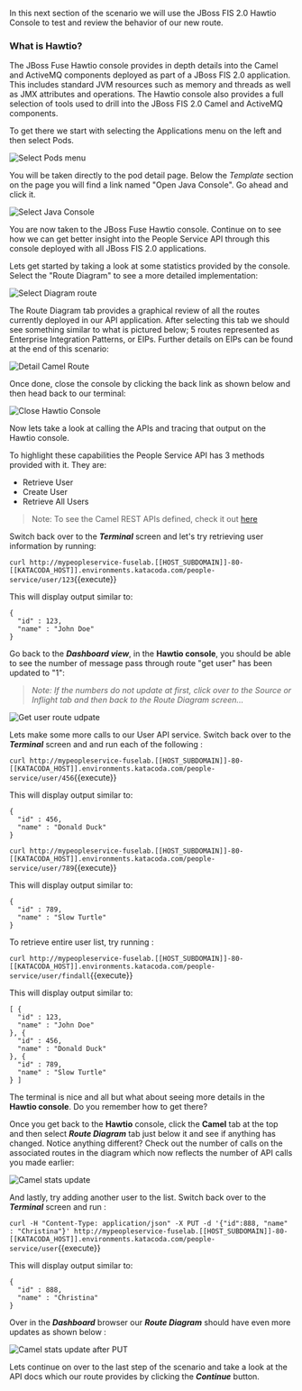 In this next section of the scenario we will use the JBoss FIS 2.0 Hawtio Console to test and review the behavior of our new route.  

### What is Hawtio? 
The JBoss Fuse Hawtio console provides in depth details into the Camel and ActiveMQ components deployed as part of a JBoss FIS 2.0 application. This includes standard JVM resources such as memory and threads as well as JMX attributes and operations. The Hawtio console also provides a full selection of tools used to drill into the JBoss FIS 2.0 Camel and ActiveMQ components.

To get there we start with selecting the Applications menu on the left and then select Pods.

![Select Pods menu](../../assets/middleware/fis-deploy-app/04-step1-select-pod.png)

You will be taken directly to the pod detail page. Below the *Template* section on the page you will find a link named "Open Java Console". Go ahead and click it.

![Select Java Console](../../assets/middleware/fis-deploy-app/04-select-java-console.png)

You are now taken to the JBoss Fuse Hawtio console. Continue on to see how we can get better insight into the People Service API through this console deployed with all JBoss FIS 2.0 applications.

Lets get started by taking a look at some statistics provided by the console.  Select the "Route Diagram" to see a more detailed implementation:

![Select Diagram route](../../assets/middleware/fis-deploy-app/04-select-diagram-route.png)

The Route Diagram tab provides a graphical review of all the routes currently deployed in our API application.  After selecting this tab we should see something similar to what is pictured below; 5 routes represented as Enterprise Integration Patterns, or EIPs. Further details on EIPs can be found at the end of this scenario:

![Detail Camel Route](../../assets/middleware/fis-deploy-app/04-detail-camel-route.png)

Once done, close the console by clicking the back link as shown below and then head back to our terminal:

![Close Hawtio Console](../../assets/middleware/fis-deploy-app/04-hawtio-back-link.png)


Now lets take a look at calling the APIs and tracing that output on the Hawtio console.

To highlight these capabilities the People Service API has 3 methods provided with it. They are:

- Retrieve User
- Create User  
- Retrieve All Users

> Note: To see the Camel REST APIs defined, check it out [here](https://github.com/jbossdemocentral/katacoda-fuse-getting-started/blob/master/src/main/resources/spring/camel-context.xml)

Switch back over to the **_Terminal_** screen and let's try retrieving user information by running:

``curl http://mypeopleservice-fuselab.[[HOST_SUBDOMAIN]]-80-[[KATACODA_HOST]].environments.katacoda.com/people-service/user/123``{{execute}}

This will display output similar to:

```
{
  "id" : 123,
  "name" : "John Doe"
}
```
Go back to the **_Dashboard view_**, in the **Hawtio console**, you should be able to see the number of message pass through route "get user" has been updated to "1":

> _Note: If the numbers do not update at first, click over to the Source or Inflight tab and then back to the Route Diagram screen..._

![Get user route udpate](../../assets/middleware/fis-deploy-app/04-get-user-route-update.png)


Lets make some more calls to our User API service.  Switch back over to the **_Terminal_** screen and and run each of the following :

``curl http://mypeopleservice-fuselab.[[HOST_SUBDOMAIN]]-80-[[KATACODA_HOST]].environments.katacoda.com/people-service/user/456``{{execute}}

This will display output similar to:

```
{
  "id" : 456,
  "name" : "Donald Duck"
}
```

``curl http://mypeopleservice-fuselab.[[HOST_SUBDOMAIN]]-80-[[KATACODA_HOST]].environments.katacoda.com/people-service/user/789``{{execute}}

This will display output similar to:

```
{
  "id" : 789,
  "name" : "Slow Turtle"
}
```

To retrieve entire user list, try running :

``curl http://mypeopleservice-fuselab.[[HOST_SUBDOMAIN]]-80-[[KATACODA_HOST]].environments.katacoda.com/people-service/user/findall``{{execute}}

This will display output similar to:

```
[ {
  "id" : 123,
  "name" : "John Doe"
}, {
  "id" : 456,
  "name" : "Donald Duck"
}, {
  "id" : 789,
  "name" : "Slow Turtle"
} ]
```

The terminal is nice and all but what about seeing more details in the **Hawtio console**. Do you remember how to get there? 

Once you get back to the **Hawtio** console, click the **Camel** tab at the top and then select **_Route Diagram_** tab just below it and see if anything has changed. Notice anything different?  Check out the number of calls on the associated routes in the diagram which now reflects the number of API calls you made earlier:

![Camel stats update](../../assets/middleware/fis-deploy-app/04-camel-stats-update.png)

And lastly, try adding another user to the list.  Switch back over to the **_Terminal_** screen and run :

``curl -H "Content-Type: application/json" -X PUT -d '{"id":888, "name" : "Christina"}' http://mypeopleservice-fuselab.[[HOST_SUBDOMAIN]]-80-[[KATACODA_HOST]].environments.katacoda.com/people-service/user``{{execute}}

This will display output similar to:

```
{
  "id" : 888,
  "name" : "Christina"
}
```
Over in the **_Dashboard_** browser our **_Route Diagram_** should have even more updates as shown below :

![Camel stats update after PUT](../../assets/middleware/fis-deploy-app/04-camel-stats-update-put.png)

Lets continue on over to the last step of the scenario and take a look at the API docs which our route provides by clicking the **_Continue_** button.
